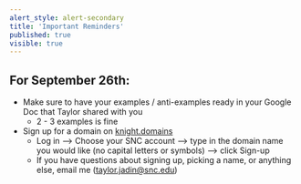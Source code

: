 ```yaml
---
alert_style: alert-secondary
title: 'Important Reminders'
published: true
visible: true
---
```


## For September 26th:
* Make sure to have your examples / anti-examples ready in your Google Doc that Taylor shared with you
  * 2 - 3 examples is fine
* Sign up for a domain on [knight.domains](https://knight.domains)
  * Log in --> Choose your SNC account --> type in the domain name you would like (no capital letters or symbols) --> click Sign-up
  * If you have questions about signing up, picking a name, or anything else, email me ([taylor.jadin@snc.edu](mailto:taylor.jadin@snc.edu))
